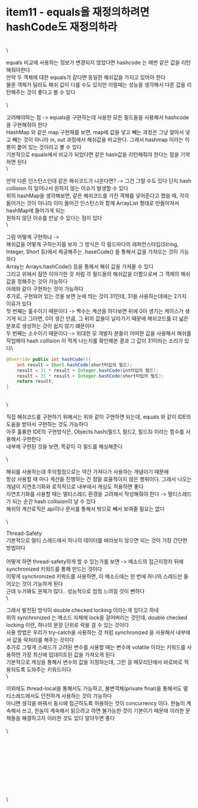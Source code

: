 # item11 - equals을 재정의하려면 hashCode도 재정의하라

\
\


equals 비교에 사용하는 정보가 변경되지 않았다면 hashcode 는 매번 같은 값을 리턴해줘야한다\
만약 두 객체에 대한 equals가 같다면 동일한 해쉬값을 가지고 있어야 한다\
물론 객체가 달라도 해쉬 값이 다를 수도 있지만 이럴때는 성능을 생각해서 다른 값을 리턴해주는 것이 좋다고 볼 수 있다\
\
\


고려해야하는 점 -> equals을 구현하는데 사용한 모든 필드들을 사용해서 hashcode을 구현해줘야 한다\
HashMap 와 같은 map 구현체를 보면, map에 값을 넣고 빼는 과정은 그냥 알아서 넣고 빼는 것이 아니라 in, out 과정에서 해쉬값을 비교한다. 그래서 hashmap 이라는 이릉이 붙어 있는 것이라고 볼 수 있다\
기본적으로 equals에서 비교가 되었다면 같은 hash값을 리턴해줘야 한다는 점을 기억하면 된다\
\


만약 다른 인스턴스인데 같은 해쉬코드가 나온다면? -> 그건 그럴 수도 있다 단지 hash collision 이 일어나서 원하지 않는 이슈가 발생할 수 있다\
위의 hashMap을 생각해보면, 같은 해쉬코드를 가진 객체를 넣어준다고 했을 때, 각각 들어가는 것이 아니라 이미 들어간 인스턴스와 함께 ArrayList 형태로 만들어져서 hashMap에 들어가게 되는\
원하지 않던 이슈를 만날 수 있다는 점이 있다\
\


그럼 어떻게 구현하냐 ->\
해쉬값을 어떻게 구하는지를 보자 그 방식은 각 필드마다의 레퍼런스타입(String, Integer, Short 등)에서 제공해주는 .haseCode() 을 통해서 값을 가져오는 것이 가능하다\
Array는 Arrays.hashCode() 등을 통해서 해쉬 값을 가져올 수 있다\
그리고 위에서 잠깐 이야기한 것 처럼 각 필드들의 해쉬값을 더함으로써 그 객체의 해쉬값을 정해주는 것이 가능하다\
아래와 같이 구현하는 것이 가능하다\
추가로, 구현되어 있는 것을 보면 눈에 띄는 것이 31인데, 31을 사용하는데에는 2가지 이유가 있다\
첫 번째는 홀수이기 때문이다 -> 짝수는 계산을 하다보면 뒤에 0이 생기는 케이스가 생기게 되고 그러면, 0이 생긴 만큼, 그 뒤의 값들이 날라가기 때문에 해쉬코드를 더 넓은 분포로 생성하는 것이 쉽지 않기 떄문이다\
두 번째는 소수이기 때문이다 -> 위대한 모 개발자 분들이 어떠한 값을 사용해서 해쉬를 작업해야 hash collision 이 적게 나는지를 확인해본 결과 그 값이 31이라는 소리가 있다\


```java
@Override public int hashCode(){
    int result = Short.hashCode(short타입의 필드);
    result = 31 * result + Integer.hashCode(int타입의 필드);
    result = 31 * result + Integer.hashCode(short타입의 필드);
    return result;
}
```

\
\


직접 해쉬코드를 구현하기 위해서는 위와 같이 구현하면 되는데, equals 와 같이 IDE의 도움을 받아서 구현하는 것도 가능하다\
아주 훌륭한 IDE의 구현방식은, Objects.hash(필드1, 필드2, 필드3) 이라는 함수를 사용해서 구현한다\
내부에 구현된 것을 보면, 똑같이 각 필드를 해싱해준다\
\
\


해쉬를 사용하는데 주의할점으로는 약간 가져다가 사용하는 개념이기 때문에\
항상 사용할 때 마다 계산을 진행하는 건 정말 효율적이지 않은 행위이다. 그래서 나오는 개념이 지연초기화와 로직적으로 내부에서 캐싱도 적용하면 좋다\
지연초기화를 사용할 때는 멀티스레드 환경을 고려해서 작성해줘야 한다 -> 멀티스레드가 되는 순간 hash collision이 날 수 있다\
해쉬의 계산로직은 api이나 문서를 통해서 밖으로 빼서 보여줄 필요는 없다\
\
\


Thread-Safety\
기본적으로 멀티 스레드에서 하나의 데이터를 바라보지 않으면 되는 것이 가장 간단한 방법이다\
\
어떻게 하면 thread-safety하게 할 수 있는가를 보면 -> 메소드의 접근지정자 뒤에 synchronized 키워드를 통해 만드는 것이다\
이렇게 synchronized 키워드를 사용하면, 이 메소드에는 한 번에 하나의 스레드만 들어오는 것이 가능하게 된다\
근데 누가봐도 문제가 많다.. 성능적으로 엄청 느려질 것이 뻔하다\
\


그래서 발전된 방식이 double checked locking 이라는게 있다고 하네\
위의 synchronized 는 메소드 자체에 lock을 걸어버리는 것인데, double checked locking 이란, 하나의 문장 단위로 락을 걸 수 있는 것이다\
사용 방법은 우리가 try-catch을 사용하는 것 처럼 synchronized 을 사용해서 내부에서 값을 락처리를 해주는 것이다\
추가로 그렇게 스레드가 고려된 변수를 사용할 때는 변수에 volatile 이라는 키워드를 사용하면 가장 최신에 업데이트된 값을 가져오게 된다\
기본적으로 캐싱을 통해서 변수의 값을 지정하는데, 그런 걸 메모리단에서 바로바로 적용되도록 도와주는 키워드이다\
\


이외에도 thread-local을 통해서도 가능하고, 불변객체(private final)을 통해서도 멀티스레드에서도 안전하게 사용하는 것이 가능하다\
아니면 생각을 바꿔서 동시에 접근하도록 허용하는 것이 concurrency 이다. 한놈이 계속해서 쓰고, 한놈이 계속해서 읽으려고 하면 불가능한 것이 기본이기 때문에 이러한 문제들을 해결하고자 이러한 것도 있다 알아두면 좋다\
\
\


\
\
\
\
\
\
\
\
\
\
